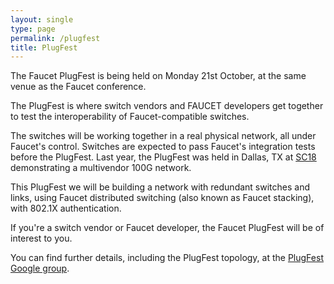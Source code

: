 ```yaml
---
layout: single
type: page
permalink: /plugfest
title: PlugFest
---
```


The Faucet PlugFest is being held on Monday 21st October, at the same venue as the Faucet conference.

The PlugFest is where switch vendors and FAUCET developers get together to test the interoperability of Faucet-compatible switches.

The switches will be working together in a real physical network, all under Faucet's control.
Switches are expected to pass Faucet's integration tests before the PlugFest.
Last year, the PlugFest was held in Dallas, TX at [SC18](https://scinet.supercomputing.org/workshop/sites/default/files/FAUCET_SC18-101118.pdf)
demonstrating a multivendor 100G network.

This PlugFest we will be building a network with redundant switches and links,
using Faucet distributed switching (also known as Faucet stacking), with 802.1X authentication.

If you're a switch vendor or Faucet developer, the Faucet PlugFest will be of interest to you.

You can find further details, including the PlugFest topology, at the
[PlugFest Google group](https://groups.google.com/a/waikato.ac.nz/forum/#!forum/faucet-plugfest.group).
